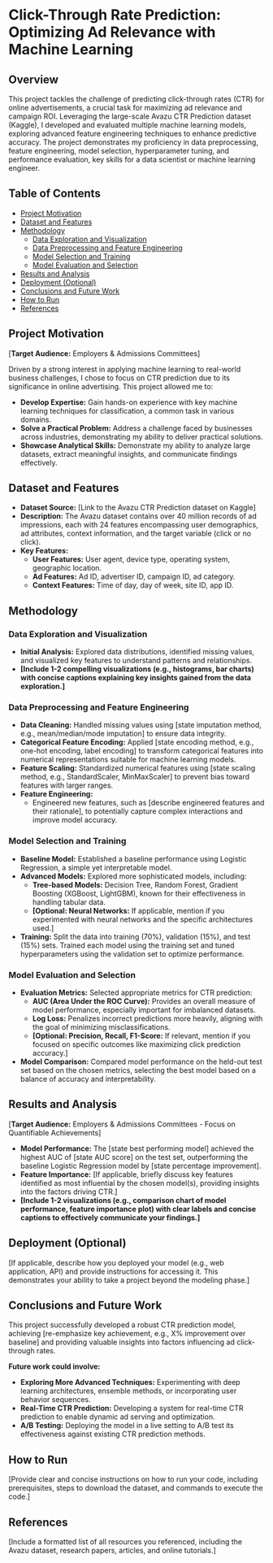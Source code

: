 # Click-Through Rate Prediction: Optimizing Ad Relevance with Machine Learning

## Overview

This project tackles the challenge of predicting click-through rates (CTR) for online advertisements, a crucial task for maximizing ad relevance and campaign ROI. Leveraging the large-scale Avazu CTR Prediction dataset (Kaggle), I developed and evaluated multiple machine learning models, exploring advanced feature engineering techniques to enhance predictive accuracy. The project demonstrates my proficiency in data preprocessing, feature engineering, model selection, hyperparameter tuning, and performance evaluation, key skills for a data scientist or machine learning engineer.

## Table of Contents

* [Project Motivation](#project-motivation)
* [Dataset and Features](#dataset-and-features)
* [Methodology](#methodology)
    * [Data Exploration and Visualization](#data-exploration-and-visualization)
    * [Data Preprocessing and Feature Engineering](#data-preprocessing-and-feature-engineering)
    * [Model Selection and Training](#model-selection-and-training)
    * [Model Evaluation and Selection](#model-evaluation-and-selection)
* [Results and Analysis](#results-and-analysis)
* [Deployment (Optional)](#deployment-optional)
* [Conclusions and Future Work](#conclusions-and-future-work)
* [How to Run](#how-to-run)
* [References](#references)

## Project Motivation

[**Target Audience:** Employers & Admissions Committees]

Driven by a strong interest in applying machine learning to real-world business challenges, I chose to focus on CTR prediction due to its significance in online advertising. This project allowed me to:

* **Develop Expertise:**  Gain hands-on experience with key machine learning techniques for classification, a common task in various domains.
* **Solve a Practical Problem:** Address a challenge faced by businesses across industries, demonstrating my ability to deliver practical solutions. 
* **Showcase Analytical Skills:**  Demonstrate my ability to analyze large datasets, extract meaningful insights, and communicate findings effectively.

## Dataset and Features

* **Dataset Source:** [Link to the Avazu CTR Prediction dataset on Kaggle]
* **Description:**  The Avazu dataset contains over 40 million records of ad impressions, each with 24 features encompassing user demographics, ad attributes, context information, and the target variable (click or no click).
* **Key Features:**
    * **User Features:** User agent, device type, operating system, geographic location.
    * **Ad Features:** Ad ID, advertiser ID, campaign ID, ad category.
    * **Context Features:**  Time of day, day of week, site ID, app ID.

## Methodology

### Data Exploration and Visualization

* **Initial Analysis:** Explored data distributions, identified missing values, and visualized key features to understand patterns and relationships.
* **[Include 1-2 compelling visualizations (e.g., histograms, bar charts) with concise captions explaining key insights gained from the data exploration.]**

### Data Preprocessing and Feature Engineering

* **Data Cleaning:** Handled missing values using [state imputation method, e.g., mean/median/mode imputation] to ensure data integrity.
* **Categorical Feature Encoding:** Applied [state encoding method, e.g., one-hot encoding, label encoding] to transform categorical features into numerical representations suitable for machine learning models.
* **Feature Scaling:** Standardized numerical features using [state scaling method, e.g., StandardScaler, MinMaxScaler] to prevent bias toward features with larger ranges.
* **Feature Engineering:** 
    * Engineered new features, such as [describe engineered features and their rationale], to potentially capture complex interactions and improve model accuracy.

### Model Selection and Training

* **Baseline Model:** Established a baseline performance using Logistic Regression, a simple yet interpretable model.
* **Advanced Models:**  Explored more sophisticated models, including:
    * **Tree-based Models:**  Decision Tree, Random Forest, Gradient Boosting (XGBoost, LightGBM), known for their effectiveness in handling tabular data.
    * **[Optional: Neural Networks:**  If applicable, mention if you experimented with neural networks and the specific architectures used.]
* **Training:**  Split the data into training (70%), validation (15%), and test (15%) sets. Trained each model using the training set and tuned hyperparameters using the validation set to optimize performance.

### Model Evaluation and Selection

* **Evaluation Metrics:**  Selected appropriate metrics for CTR prediction:
    * **AUC (Area Under the ROC Curve):** Provides an overall measure of model performance, especially important for imbalanced datasets.
    * **Log Loss:**  Penalizes incorrect predictions more heavily, aligning with the goal of minimizing misclassifications.
    * **[Optional: Precision, Recall, F1-Score:**  If relevant, mention if you focused on specific outcomes like maximizing click prediction accuracy.]
* **Model Comparison:** Compared model performance on the held-out test set based on the chosen metrics, selecting the best model based on a balance of accuracy and interpretability.

## Results and Analysis

[**Target Audience:** Employers & Admissions Committees - Focus on Quantifiable Achievements]

* **Model Performance:** The [state best performing model] achieved the highest AUC of [state AUC score] on the test set, outperforming the baseline Logistic Regression model by [state percentage improvement]. 
* **Feature Importance:** [If applicable, briefly discuss key features identified as most influential by the chosen model(s), providing insights into the factors driving CTR.]
* **[Include 1-2 visualizations (e.g., comparison chart of model performance, feature importance plot) with clear labels and concise captions to effectively communicate your findings.]**

## Deployment (Optional)

[If applicable, describe how you deployed your model (e.g., web application, API) and provide instructions for accessing it. This demonstrates your ability to take a project beyond the modeling phase.]

## Conclusions and Future Work

This project successfully developed a robust CTR prediction model, achieving [re-emphasize key achievement, e.g., X% improvement over baseline] and providing valuable insights into factors influencing ad click-through rates. 

**Future work could involve:**

* **Exploring More Advanced Techniques:**  Experimenting with deep learning architectures, ensemble methods, or incorporating user behavior sequences.
* **Real-Time CTR Prediction:**  Developing a system for real-time CTR prediction to enable dynamic ad serving and optimization.
* **A/B Testing:** Deploying the model in a live setting to A/B test its effectiveness against existing CTR prediction methods.

## How to Run

[Provide clear and concise instructions on how to run your code, including prerequisites, steps to download the dataset, and commands to execute the code.]

## References

[Include a formatted list of all resources you referenced, including the Avazu dataset, research papers, articles, and online tutorials.]